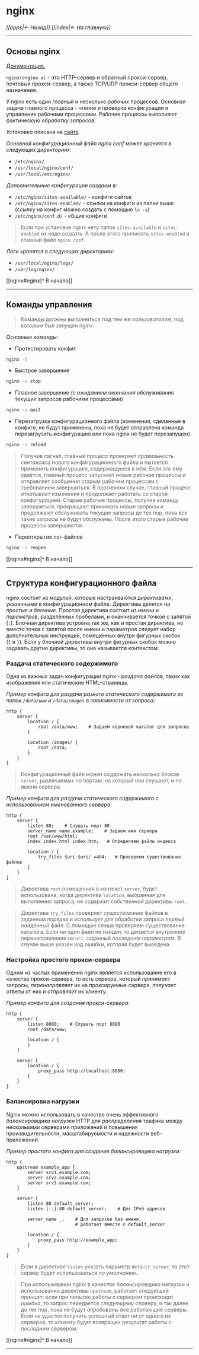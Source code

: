 # nginx

*[[apps|<- Назад]]*
*[[index|<- На главную]]*
***
## Основы nginx

[Документация.](https://nginx.org/ru/docs/)

`nginx(engine x)` - это HTTP-сервер и обратный прокси-сервер, почтовый прокси-сервер, а также TCP/UDP прокси-сервер общего назначения.

У nginx есть один *главный* и несколько *рабочих* процессов. Основная задача главного процесса - чтение и проверка конфигурации и управление рабочими процессами. Рабочие процессы выполняют фактическую *обработку запросов*.

*Установка* описана на [cайте](https://nginx.org/ru/linux_packages.html).

*Основной конфигурационный файл nginx.conf может хранится в следующих директориях:*
- `/etc/nginx/`
- `/usr/local/nginx/conf/`
- `/usr/local/etc/nginx/`

*Дополнительные конфигурации создаем в:*
- `/etc/nginx/sites-available/` - конфиги сайтов
- `/etc/nginx/sites-enabled/` - ссылки на конфиги из папки выше (ссылку на конфиг можно создать с помощью `ln -s`)
- `/etc/nginx/conf.d/` - общие конфиги

> Если при установке nginx нету папок `sites-available` и `sites-enabled` их надо *создать*. А после этого *прописать* `sites-enabled` в главный файл `nginx.conf`.

*Логи хранятся в следующих директориях:*
- `/usr/local/nginx/logs/`
- `/var/log/nginx/`

[[nginx#nginx|^ В начало]]
***
##  Команды управления

> Команды должны выполняться под тем же *пользователем*, под которым был *запущен* nginx.

*Основные команды:*
- Протестировать конфиг
```bash
nginx -t
```
- Быстрое завершение
```bash
nginx -s stop
```
- Плавное завершение (с *ожиданием окончания* обслуживания текущих запросов рабочими процессами)
```bash
nginx -s quit
```
- Перезагрузка конфигурационного файла (изменения, сделанные в конфиге, не будут применены, пока не будет отправлена команда перезагрузить конфигурацию или пока nginx не будет перезапущен)
```bash
nginx -s reload
```

> Получив сигнал, главный процесс проверяет *правильность синтаксиса* нового конфигурационного файла и пытается применить конфигурацию, содержащуюся в нём. Если это ему удаётся, главный процесс запускает новые рабочие процессы и отправляет сообщения старым рабочим процессам с требованием завершиться. В противном случае, главный процесс *откатывает* изменения и продолжает работать со старой конфигурацией. Старые рабочие процессы, получив команду завершиться, прекращают принимать новые запросы и продолжают обслуживать текущие запросы до тех пор, пока все такие запросы не будут обслужены. После этого старые рабочие процессы завершаются.

- Переоткрытие лог-файлов
```bash
nginx -s reopen
```

[[nginx#nginx|^ В начало]]
***
## Структура конфигурационного файла

nginx состоит из *модулей*, которые настраиваются *директивами*, указанными в конфигурационном файле. Директивы делятся на *простые и блочные*. Простая директива состоит из *имени и параметров*, разделённых пробелами, и оканчивается точкой с запятой (`;`). Блочная директива устроена так же, как и простая директива, но вместо точки с запятой после имени и параметров следует набор дополнительных инструкций, помещённых внутри фигурных скобок (`{` и `}`). Если у блочной директивы внутри фигурных скобок можно задавать другие директивы, то она называется *контекстом*.

### Раздача статического содержимого

Одна из важных задач конфигурации nginx - *раздача* файлов, таких как изображения или статические HTML-страницы.

*Пример конфига для раздачи разного статического содержимого из папок `/data/www` и `/data/images` в зависимости от запроса:*
```nginx
http {
	server {
		location / {
			root /data/www;    # Задаем корневой каталог для запросов
		}

		location /images/ {
			root /data;
		}
	}
}
```

> Конфигурационный файл может содержать *несколько* блоков `server`, различаемых по портам, на который они слушают, и по имени сервера.
> 

*Пример конфига для раздачи статического содержимого с использованием именованного сервера:*
```nginx
http {
	server {
		listen 80;    # Слушать порт 80
		server_name name.example;    # Задаем имя сервера
		root /var/www/html;
		index index.html index.htm;   # Определяем файлы индекса

		location / {
			try_files $uri $uri/ =404;   # Проверяем существование файлов
		}
	}
}
```

> Директива `root` помещенная в контекст `server`, будет использована, когда директива `location`, выбранная для выполнения запроса, не содержит *собственной* директивы `root`.

> Директива `try_files` проверяет *существование* файлов в заданном *порядке* и использует для обработки запроса *первый найденный* файл. С помощью слэша проверяем существование каталога. Если ни один файл не найден, то делается внутреннее перенаправление на `uri`, заданный *последним параметром*. В случае выше указан код ошибки, которая будет выведена.

### Настройка простого прокси-сервера

Одним из частых применений nginx является использование его в качестве прокси-сервера, то есть сервера, который *принимает* запросы, *перенаправляет* их на проксируемые сервера, *получает* ответы от них и *отправляет* их клиенту.

*Пример конфига для создания прокси-сервера:*
```nginx
http {
	server {
		listen 8080;    # Слушать порт 8080
		root /data/www;

		location / {
		}
	}

	server {
		location / {
			proxy_pass http://localhost:8080;
		}
	}
}
```

### Балансировка нагрузки

Nginx можно использовать в качестве очень эффективного *балансировщика нагрузки* HTTP для *распределения* трафика между несколькими серверами приложений и повышения производительности, масштабируемости и надежности веб-приложений.

*Пример простого конфига для создания балансировщика нагрузки:*
```nginx
http {
	upstream example_app {
		server srv1.example.com;
		server srv2.example.com;
		server srv3.example.com;
	}

	server {
		listen 80 default_server;
		listen [::]:80 default_server;    # Для IPv6 адресов

		server_name _;    # Для запросов без имени,
						  # работает вместе с default_server

		location / {
			proxy_pass http://example_app;
		}
	}
}
```

> Если в директиве `listen` указать параметр `default_server`, то этот сервер будет использоваться *по умолчанию*.

> При использовании nginx в качестве *балансировщика* нагрузки и использовании директивы `upstream`, работает следующий *принцип*: если при попытке работы с сервером происходит *ошибка*, то запрос передается *следующему* серверу, и так далее до тех пор, пока не будут *опробованы* все работающие серверы. Если не удастся получить успешный ответ *ни от одного* из серверов, то клиенту будет возвращен результат работы с *последним* сервером.

[[nginx#nginx|^ В начало]]
***